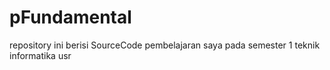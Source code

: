 # pFundamental
repository ini berisi SourceCode pembelajaran saya pada semester 1 teknik informatika usr
